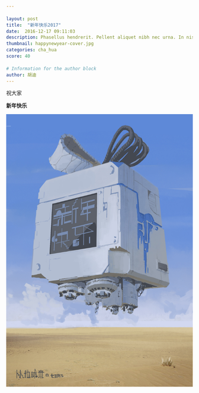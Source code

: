 ```yaml
---

layout: post
title:  "新年快乐2017"
date:  2016-12-17 09:11:03
description: Phasellus hendrerit. Pellent aliquet nibh nec urna. In nis aliquet vel, dapibus id,mattis.
thumbnail: happynewyear-cover.jpg
categories: cha_hua
score: 40

# Information for the author block
author: 胡迪
---
```

祝大家

**新年快乐**

![TEST](/assets/img/happynewyear/happynewyear.jpg)
